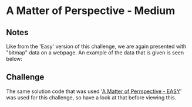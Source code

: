 # A Matter of Perspective - Medium

## Notes
Like from the 'Easy' version of this challenge, we are again presented with "bitmap" data on a webpage. An example of the data that is given is seen below:


## Challenge

The same solution code that was used '[A Matter of Perrspective - EASY](../A-Matter-of-Perspective_Easy/README.md)' was used for this challenge, so have a look at that before viewing this.
